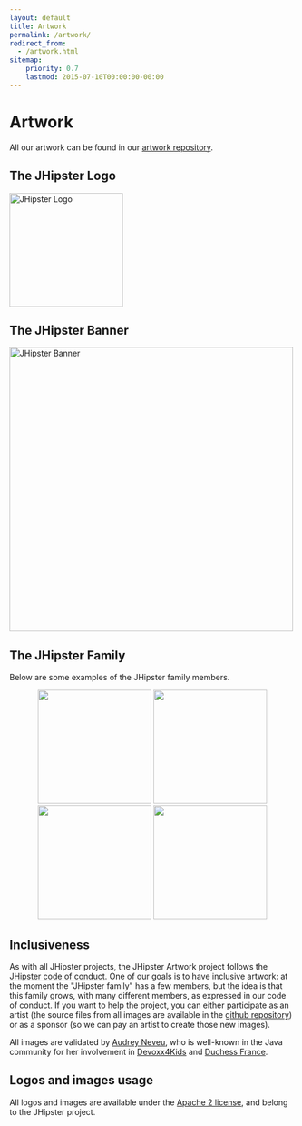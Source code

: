 ```yaml
---
layout: default
title: Artwork
permalink: /artwork/
redirect_from:
  - /artwork.html
sitemap:
    priority: 0.7
    lastmod: 2015-07-10T00:00:00-00:00
---
```


# <i class="fa fa-pencil"></i> Artwork

All our artwork can be found in our [artwork repository](https://github.com/jhipster/jhipster-artwork).

## The JHipster Logo
<img src="/jhipster-artwork/logos/JHipster%20bowtie%20-%20square.png"
      alt="JHipster Logo"
      width="200">

## The JHipster Banner

<img src="/jhipster-artwork/logos/JHipster%20banner.png"
      alt="JHipster Banner"
      width="500">

## The JHipster Family

Below are some examples of the JHipster family members.

<div width="500" align="center">
  <img src="/jhipster-artwork/family/jhipster_family_member_0.svg" width="200">
  <img src="/jhipster-artwork/family/jhipster_family_member_1.svg" width="200">
  <img src="/jhipster-artwork/family/jhipster_family_member_2.svg" width="200">
  <img src="/jhipster-artwork/family/jhipster_family_member_3.svg" width="200">
</div>

## Inclusiveness

As with all JHipster projects, the JHipster Artwork project follows the [JHipster code of conduct](https://github.com/jhipster/generator-jhipster/blob/master/CODE_OF_CONDUCT.md). One of our goals is to have inclusive artwork: at the moment the "JHipster family" has a few members, but the idea is that this family grows, with many different members, as expressed in our code of conduct. If you want to help the project, you can either participate as an artist (the source files from all images are available in the [github repository](ttps://github.com/jhipster/jhipster-artwork)) or as a sponsor (so we can pay an artist to create those new images).

All images are validated by [Audrey Neveu](https://twitter.com/Audrey_Neveu), who is well-known in the Java community for her involvement in [Devoxx4Kids](http://www.devoxx4kids.org/) and [Duchess France](https://www.duchess-france.org/).

## Logos and images usage

All logos and images are available under the [Apache 2 license](LICENSE.txt), and belong to the JHipster project.
